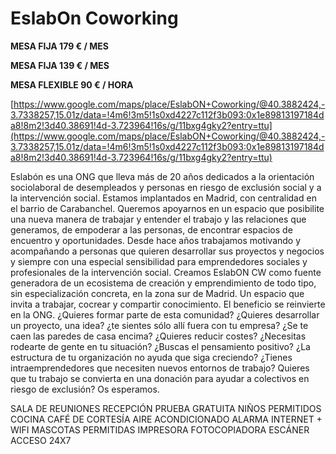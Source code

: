 # EslabOn Coworking

**MESA FIJA 179 € / MES**

**MESA FIJA 139 € / MES**

**MESA FLEXIBLE 90 € / HORA**

[https://www.google.com/maps/place/EslabON+Coworking/@40.3882424,-3.7338257,15.01z/data=!4m6!3m5!1s0xd4227c112f3b093:0x1e89813197184da8!8m2!3d40.38691!4d-3.723964!16s/g/11bxg4gky2?entry=ttu](https://www.google.com/maps/place/EslabON+Coworking/@40.3882424,-3.7338257,15.01z/data=!4m6!3m5!1s0xd4227c112f3b093:0x1e89813197184da8!8m2!3d40.38691!4d-3.723964!16s/g/11bxg4gky2?entry=ttu)

Eslabón es una ONG que lleva más de 20 años dedicados a la orientación sociolaboral de desempleados y personas en riesgo de exclusión social y a la intervención social. Estamos implantados en Madrid, con centralidad en el barrio de Carabanchel. Queremos apoyarnos en un espacio que posibilite una nueva manera de trabajar y entender el trabajo y las relaciones que generamos, de empoderar a las personas, de encontrar espacios de encuentro y oportunidades. Desde hace años trabajamos motivando y acompañando a personas que quieren desarrollar sus proyectos y negocios y siempre con una especial sensibilidad para emprendedores sociales y profesionales de la intervención social. Creamos EslabON CW como fuente generadora de un ecosistema de creación y emprendimiento de todo tipo, sin especialización concreta, en la zona sur de Madrid. Un espacio que invita a trabajar, cocrear y compartir conocimiento. El beneficio se reinvierte en la ONG. ¿Quieres formar parte de esta comunidad? ¿Quieres desarrollar un proyecto, una idea? ¿te sientes sólo allí fuera con tu empresa? ¿Se te caen las paredes de casa encima? ¿Quieres reducir costes? ¿Necesitas rodearte de gente en tu situación? ¿Buscas el pensamiento positivo? ¿La estructura de tu organización no ayuda que siga creciendo? ¿Tienes intraemprendedores que necesiten nuevos entornos de trabajo? Quieres que tu trabajo se convierta en una donación para ayudar a colectivos en riesgo de exclusión? Os esperamos.

SALA DE REUNIONES RECEPCIÓN PRUEBA GRATUITA NIÑOS PERMITIDOS COCINA CAFÉ DE CORTESÍA AIRE ACONDICIONADO ALARMA INTERNET + WIFI MASCOTAS PERMITIDAS IMPRESORA FOTOCOPIADORA ESCÁNER ACCESO 24X7